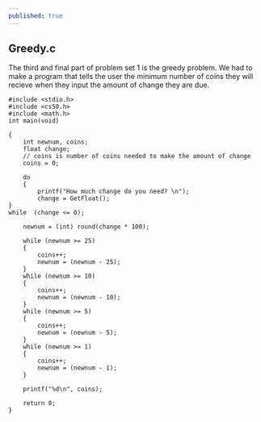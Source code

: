 ```yaml
---
published: true
---
```


## Greedy.c

The third and final part of problem set 1 is the greedy problem. We had to make a program that tells the user the minimum number of coins they will recieve when they input the amount of change they are due.

	#include <stdio.h>
	#include <cs50.h>
	#include <math.h>
	int main(void)
	
	{
	    int newnum, coins;
	    float change;
	    // coins is number of coins needed to make the amount of change
	    coins = 0;
	    
	    do
	    {
	        printf("How much change do you need? \n");
	        change = GetFloat();
	}
	while  (change <= 0);
	
	    newnum = (int) round(change * 100);
	        
	    while (newnum >= 25) 
	    {
	        coins++;
	        newnum = (newnum - 25);
	    }
	    while (newnum >= 10)
	    {
	        coins++;
	        newnum = (newnum - 10);
	    }
	    while (newnum >= 5)
	    { 
	        coins++;
	        newnum = (newnum - 5);
	    }
	    while (newnum >= 1)
	    {
	        coins++;
	        newnum = (newnum - 1);
	    }
	
	    printf("%d\n", coins);
	    
	    return 0;
	}
